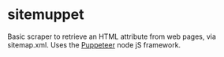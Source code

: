 # sitemuppet
Basic scraper to retrieve an HTML attribute from web pages, via sitemap.xml.
Uses the [Puppeteer](https://pptr.dev/) node jS framework.
